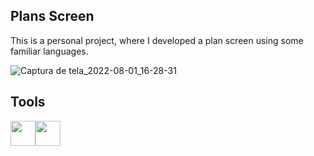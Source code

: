 ## Plans Screen

<p>This is a personal project, where I developed a plan screen using some familiar languages.</p>

![Captura de tela_2022-08-01_16-28-31](https://user-images.githubusercontent.com/64499292/182230096-e9e8820e-aa79-479f-a987-316c81dc87da.png)

## Tools

<img src="https://cdn.jsdelivr.net/gh/devicons/devicon/icons/css3/css3-original-wordmark.svg" width="40" height="40"/><img src="https://cdn.jsdelivr.net/gh/devicons/devicon/icons/html5/html5-original.svg" width="40" height="40" />
